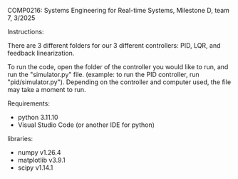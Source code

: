 COMP0216: Systems Engineering for Real-time Systems, Milestone D, team 7, 3/2025


Instructions:

There are 3 different folders for our 3 different controllers: PID, LQR, and feedback linearization.

To run the code, open the folder of the controller you would like to run, and run the "simulator.py" file. (example: to run the PID controller, run "pid/simulator.py"). 
Depending on the controller and computer used, the file may take a moment to run.

Requirements:
- python 3.11.10
- Visual Studio Code (or another IDE for python)

libraries:
- numpy v1.26.4
- matplotlib v3.9.1
- scipy v1.14.1
